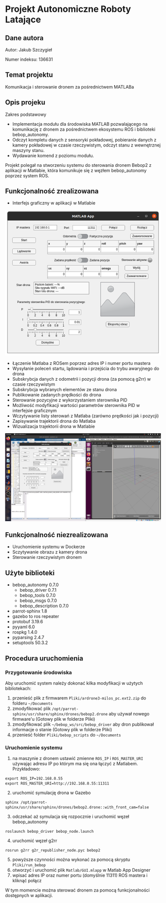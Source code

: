 # Projekt Autonomiczne Roboty Latające
## Dane autora
Autor: Jakub Szczygieł

Numer indeksu: 136631

## Temat projektu
Komunikacja i sterowanie dronem za pośrednictwem MATLABa

## Opis projeku
Zakres podstawowy
- Implementacja modułu dla środowiska MATLAB pozwalającego na komunikację z dronem za pośrednictwem ekosystemu ROS i biblioteki bebop_autonomy.
- Odczyt kompletu danych z sensoryki pokładowej, pobieranie danych z kamery pokładowej w czasie rzeczywistym, odczyt stanu z wewnętrznej maszyny stanu.
- Wydawanie komend z poziomu modułu.

Projekt polegał na stworzeniu systemu do sterowania dronem Bebop2 z aplikacji w Matlabie, która komunikuje się z węzłem bebop_autonomy poprzez system ROS.

## Funkcjonalność zrealizowana
- Interfejs graficzny w aplikacji w Matlabie

![](/Obrazy/GUI.png)

- Łączenie Matlaba z ROSem poprzez adres IP i numer portu mastera
- Wysyłanie poleceń startu, lądowania i przejścia do trybu awaryjnego do drona
- Subskrybcja danych z odometrii i pozycji drona (za pomocą g2rr) w czasie rzeczywistym
- Subskrybcja wybranych elementów ze stanu drona
- Publikowanie zadanych prędkości do drona
- Sterowanie pozycyjne z wykorzystaniem sterownika PID
- Możliwość modyfikacji wartości parametrów sterownika PID w interfejsie graficznym
- Wczytywanie listy sterowań z Matlaba (zarówno prędkości jak i pozycji)
- Zapisywanie trajektorii drona do Matlaba
- Wizualizacja trajektorii drona w Matlabie

![](/Obrazy/Projekt.png)

## Funkcjonalność niezrealizowana
- Uruchomienie systemu w Dockerze
- Sczytywanie obrazu z kamery drona
- Sterowanie rzeczywistym dronem

## Użyte biblioteki
- bebop_autonomy 0.7.0
  - bebop_driver 0.7.1
  - bebop_tools 0.7.0
  - bebop_msgs 0.7.0
  - bebop_description 0.7.0
- parrot-sphinx 1.8
- gazebo to ros repeater
- protobuf 3.19.6
- pyyaml 6.0
- rospkg 1.4.0
- pyparsing 2.4.7
- setuptools 50.3.2

## Procedura uruchomienia
### Przygotowanie środowiska
Aby uruchomić system należy dokonać kilka modyfikacji w użytych bibliotekach:
1. przenieść plik z firmwarem `Pliki/ardrone3-milos_pc.ext2.zip` do folderu `~/Documents`
2. zmodyfikować plik `/opt/parrot-sphinx/usr/share/sphinx/drones/bebop2.drone` aby używał nowego firmware'u (Gotowy plik w folderze Pliki)
3. zmodyfikować plik `~/bebop_ws/src/bebop_driver` aby dron publikował informacje o stanie (Gotowy plik w folderze Pliki)
4. przenieść folder `Pliki/bebop_scripts` do `~/Documents`

### Uruchomienie systemu
1. na maszynie z dronem ustawić zmienne `ROS_IP` i `ROS_MASTER_URI` używając adresu IP po którym ma się ona łączyć z Matlabem.
Przykładowo:
```
export ROS_IP=192.168.0.55
export ROS_MASTER_URI=http://192.168.0.55:11311
```
2. uruchomić symulację drona w Gazebo
```
sphinx /opt/parrot-sphinx/usr/share/sphinx/drones/bebop2.drone::with_front_cam=false
```
3. odczekać aż symulacja się rozpocznie i uruchomić węzeł bebop_autonomy
```
roslaunch bebop_driver bebop_node.launch
```
4. uruchomić węzeł g2rr
```
rosrun g2rr g2r_republisher_node.pyc bebop2
```
5. powyższe czynności można wykonać za pomocą skryptu `Pliki/run_bebop`
6. otworzyć i uruchomić plik `Matlab/GUI.mlapp` w Matlab App Designer
7. wpisać adres IP oraz numer portu (domyślnie 11311) ROS mastera i kliknąć połącz

W tym momencie można sterować dronem za pomocą funkcjonalności dostępnych w aplikacji.
